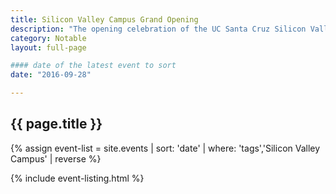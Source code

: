 ```yaml
---
title: Silicon Valley Campus Grand Opening
description: "The opening celebration of the UC Santa Cruz Silicon Valley Campus, a multidisciplinary teaching and research hub"
category: Notable
layout: full-page

#### date of the latest event to sort
date: "2016-09-28"

---
```

<section id="main-content">
<div class="grid-container large">
<section class="heading">
<h2 class="underline">{{ page.title }}</h2>
</section>

<div class="events-card-list fade-out-siblings">
{% assign event-list = site.events | sort: 'date' | where: 'tags','Silicon Valley Campus' | reverse %}

{% include event-listing.html %}
